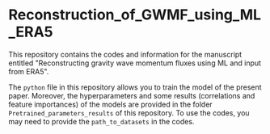 # Reconstruction_of_GWMF_using_ML_ERA5
This repository contains the codes and information for the manuscript entitled "Reconstructing gravity wave momentum fluxes using ML and input from ERA5".

The ``python`` file in this repository allows you to train the model of the present paper. Moreover, the hyperparameters and some results (correlations and feature importances) of the models are provided in the folder ``Pretrained_parameters_results`` of this repository. To use the codes, you may need to provide the ``path_to_datasets`` in the codes. 
